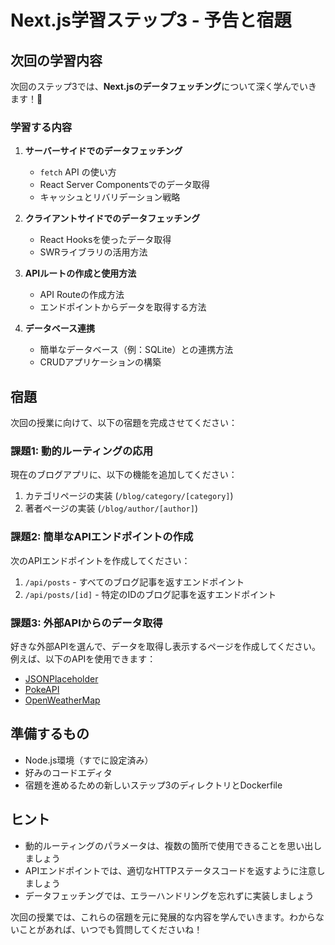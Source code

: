 # Next.js学習ステップ3 - 予告と宿題

## 次回の学習内容

次回のステップ3では、**Next.jsのデータフェッチング**について深く学んでいきます！🚀

### 学習する内容
1. **サーバーサイドでのデータフェッチング**
   - `fetch` API の使い方
   - React Server Componentsでのデータ取得
   - キャッシュとリバリデーション戦略

2. **クライアントサイドでのデータフェッチング**
   - React Hooksを使ったデータ取得
   - SWRライブラリの活用方法

3. **APIルートの作成と使用方法**
   - API Routeの作成方法
   - エンドポイントからデータを取得する方法

4. **データベース連携**
   - 簡単なデータベース（例：SQLite）との連携方法
   - CRUDアプリケーションの構築

## 宿題

次回の授業に向けて、以下の宿題を完成させてください：

### 課題1: 動的ルーティングの応用
現在のブログアプリに、以下の機能を追加してください：
1. カテゴリページの実装 (`/blog/category/[category]`)
2. 著者ページの実装 (`/blog/author/[author]`)

### 課題2: 簡単なAPIエンドポイントの作成
次のAPIエンドポイントを作成してください：
1. `/api/posts` - すべてのブログ記事を返すエンドポイント
2. `/api/posts/[id]` - 特定のIDのブログ記事を返すエンドポイント

### 課題3: 外部APIからのデータ取得
好きな外部APIを選んで、データを取得し表示するページを作成してください。
例えば、以下のAPIを使用できます：
- [JSONPlaceholder](https://jsonplaceholder.typicode.com/)
- [PokeAPI](https://pokeapi.co/)
- [OpenWeatherMap](https://openweathermap.org/api)

## 準備するもの
- Node.js環境（すでに設定済み）
- 好みのコードエディタ
- 宿題を進めるための新しいステップ3のディレクトリとDockerfile

## ヒント
- 動的ルーティングのパラメータは、複数の箇所で使用できることを思い出しましょう
- APIエンドポイントでは、適切なHTTPステータスコードを返すように注意しましょう
- データフェッチングでは、エラーハンドリングを忘れずに実装しましょう

次回の授業では、これらの宿題を元に発展的な内容を学んでいきます。わからないことがあれば、いつでも質問してくださいね！ 